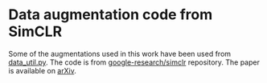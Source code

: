 # Data augmentation code from SimCLR

Some of the augmentations used in this work have been used from [data_util.py](https://github.com/shikhartuli/cnn_txf_bias/blob/main/simclr/data_util.py). The code is from [google-research/simclr](https://github.com/google-research/simclr) repository. The paper is available on [arXiv](https://arxiv.org/abs/2002.05709).
